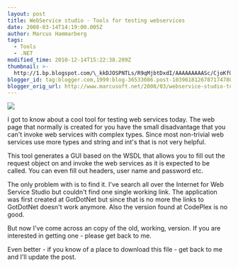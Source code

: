 ```yaml
---
layout: post
title: WebService studio - Tools for testing webservices
date: 2008-03-14T14:19:00.005Z
author: Marcus Hammarberg
tags:
  - Tools
  - .NET
modified_time: 2010-12-14T15:22:38.289Z
thumbnail: >-
  http://1.bp.blogspot.com/\_kkDJOSPNTLs/R9qMjbtDxdI/AAAAAAAAASc/CjoKf0Uyu1I/s72-c/webservicestudio.JPG
blogger_id: tag:blogger.com,1999:blog-36533086.post-1039618126787174780
blogger_orig_url: http://www.marcusoft.net/2008/03/webservice-studio-tools-for-testing.html
---
```


[<img
src="http://1.bp.blogspot.com/_kkDJOSPNTLs/R9qMjbtDxdI/AAAAAAAAASc/CjoKf0Uyu1I/s320/webservicestudio.JPG"
id="BLOGGER_PHOTO_ID_5177605261975864786"
style="DISPLAY: block; MARGIN: 0px auto 10px; CURSOR: hand; TEXT-ALIGN: center"
data-border="0" />](http://1.bp.blogspot.com/_kkDJOSPNTLs/R9qMjbtDxdI/AAAAAAAAASc/CjoKf0Uyu1I/s1600-h/webservicestudio.JPG)

<div>

I got to know about a cool tool for testing web services today. The web
page that normally is created for you have the small disadvantage that
you can't invoke web services with complex types. Since most non-trivial
web services use more types and string and int's that is not very
helpful.

This tool generates a GUI based on the WSDL that allows you to fill out
the request object on and invoke the web services as it is expected to
be called. You can even fill out headers, user name and password etc.

The only problem with is to find it. I've search all over the Internet
for Web Service Studio but couldn't find one single working link. The
application was first created at GotDotNet but since that is no more the
links to GotDotNet doesn't work anymore. Also the version found at
CodePlex is no good.

But now I've come across an copy of the old, working, version. If you
are interested in getting one - please get back to me.

Even better - if you know of a place to download this file - get back to
me and I'll update the post.

</div>
